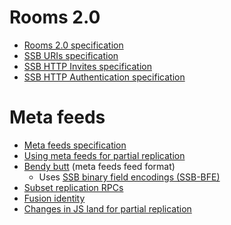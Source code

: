 # Rooms 2.0

- [Rooms 2.0 specification](https://github.com/ssb-ngi-pointer/rooms2)
- [SSB URIs specification](https://github.com/ssb-ngi-pointer/ssb-uri-spec)
- [SSB HTTP Invites specification](https://github.com/ssb-ngi-pointer/ssb-http-invite-spec)
- [SSB HTTP Authentication specification](https://github.com/ssb-ngi-pointer/ssb-http-auth-spec)

# Meta feeds

- [Meta feeds specification](https://github.com/ssb-ngi-pointer/ssb-meta-feed-spec)
- [Using meta feeds for partial replication](https://github.com/ssb-ngi-pointer/ssb-secure-partial-replication-spec)
- [Bendy butt](https://github.com/ssb-ngi-pointer/bendy-butt-spec) (meta feeds feed format)
  - Uses [SSB binary field encodings (SSB-BFE)](https://github.com/ssb-ngi-pointer/ssb-binary-field-encodings-spec)
- [Subset replication RPCs](https://github.com/ssb-ngi-pointer/ssb-subset-replication-spec)
- [Fusion identity](https://github.com/ssb-ngi-pointer/fusion-identity-spec)
- [Changes in JS land for partial replication](https://github.com/ssb-ngi-pointer/ssb-secure-partial-replication-impl-spec)
